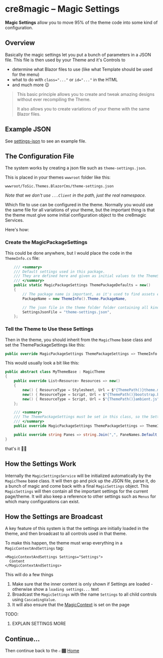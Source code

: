 # cre8magic – Magic Settings

**Magic Settings** allow you to move 95% of the theme code into some kind of configuration. 

## Overview

Basically the magic settings let you put a bunch of parameters in a JSON file.
This file is then used by your Theme and it's Controls to 

* determine what Blazor files to use (like what Template should be used for the menu)
* what to do with `class="..."` or `id="..."` in the HTML
* and much more 😉

> This basic principle allows you to create and tweak amazing designs
> without ever recompiling the Theme.
> 
> It also allows you to create variations of your theme with the same Blazor files.

## Example JSON

See [settings-json](./theme-json.md) to see an example file. 

## The Configuration File

The system works by creating a json file such as `theme-settings.json`.

This is placed in your themes `wwwroot` folder like this:

`wwwroot/ToSic.Themes.BlazorCms/theme-settings.json`

_Note that we don't use `...Client` in the path, just the real namespace._

Which file to use can be configured in the theme. 
Normally you would use the same file for all variations of your theme, but the important thing is that the theme
must give some initial configuration object to the cre8magic Services. 

Here's how:

### Create the MagicPackageSettings

This could be done anywhere, but I would place the code in the `ThemeInfo.cs` file:

```c#
    /// <summary>
    /// Default settings used in this package.
    /// They are defined here and given as initial values to the ThemeSettingsService in the Default Razor file.
    /// </summary>
    public static MagicPackageSettings ThemePackageDefaults = new()
    {
        // The package name is important, as it's used to find assets etc.
        PackageName = new ThemeInfo().Theme.PackageName,

        // The json file in the theme folder folder containing all kinds of settings etc.
        SettingsJsonFile = "theme-settings.json",
    };
```

### Tell the Theme to Use these Settings

Then in the theme, you should inherit from the `MagicTheme` base class and set the ThemePackageSettings like this:

```c#
public override MagicPackageSettings ThemePackageSettings => ThemeInfo.ThemePackageDefaults;
```

This would usually look a bit like this:

```c#
public abstract class MyThemeBase : MagicTheme
{
    public override List<Resource> Resources => new()
    {
        new() { ResourceType = Stylesheet, Url = $"{ThemePath()}theme.min.css" },       // Bootstrap generated with Sass/Webpack
        new() { ResourceType = Script, Url = $"{ThemePath()}bootstrap.bundle.min.js" }, // Bootstrap JS
        new() { ResourceType = Script, Url = $"{ThemePath()}ambient.js", },             // Ambient JS for page Up-button etc.
    };

    /// <summary>
    /// The ThemePackageSettings must be set in this class, so the Settings initializer can pick it up.
    /// </summary>
    public override MagicPackageSettings ThemePackageSettings => ThemeInfo.ThemePackageDefaults;

    public override string Panes => string.Join(",", PaneNames.Default, PaneNameHeader);
}
```

that's it ✌🏽

## How the Settings Work

Internally the `MagicSettingsService` will be initialized automatically by the `MagicTheme` base class. 
It will then go and pick up the JSON file, parse it, do a bunch of magic and come back with a final `MagicSettings` object.
This `MagicSettings` will then contain all the important settings for the current page/theme.
It will also keep a reference to other settings such as `Menus` for which many configurations can exist. 

## How the Settings are Broadcast

A key feature of this system is that the settings are initially loaded in the theme, 
and then broadcast to all controls used in that theme. 

To make this happen, the theme must wrap everything in a `MagicContextAndSettings` tag:

```razor
<MagicContextAndSettings Settings="Settings">
  Content
</MagicContextAndSettings>
```

This will do a few things

1. Make sure that the inner content is only shown if Settings are loaded - otherwise show a `loading settings...` text
1. Broadcast the `MagicSettings` with the name `Settings` to all child controls using `CascadingValue`.
1. It will also ensure that the [MagicContext](./magic-context.md) is set on the page

TODO:
1. EXPLAIN SETTINGS MORE

## Continue...

Then continue back to the 👉🏾 [Home](../readme.md)